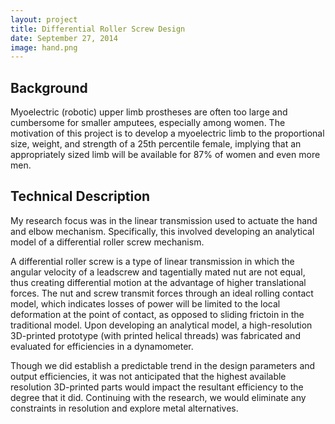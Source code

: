 ```yaml
---
layout: project
title: Differential Roller Screw Design
date: September 27, 2014
image: hand.png
---
```


## Background
Myoelectric (robotic) upper limb prostheses are often too large and cumbersome for smaller amputees, especially among women.  The motivation of this project is to develop a myoelectric limb to the proportional size, weight, and strength of a 25th percentile female, implying that an appropriately sized limb will be available for 87% of women and even more men.

## Technical Description
My research focus was in the linear transmission used to actuate the hand and elbow mechanism.  Specifically, this involved developing an analytical model of a differential roller screw mechanism.

A differential roller screw is a type of linear transmission in which the angular velocity of a leadscrew and tagentially mated nut are not equal, thus creating differential motion at the advantage of higher translational forces.  The nut and screw transmit forces through an ideal rolling contact model, which indicates losses of power will be limited to the local deformation at the point of contact, as opposed to sliding frictoin in the traditional model.  Upon developing an analytical model, a high-resolution 3D-printed prototype (with printed helical threads) was fabricated and evaluated for efficiencies in a dynamometer.  

Though we did establish a predictable trend in the design parameters and output efficiencies, it was not anticipated that the highest available resolution 3D-printed parts would impact the resultant efficiency to the degree that it did.  Continuing with the research, we would eliminate any constraints in resolution and explore metal alternatives.
